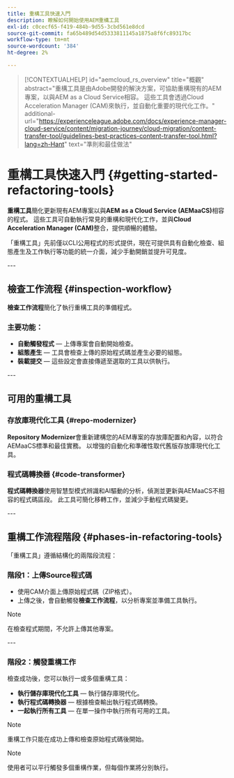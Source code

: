 ```yaml
---
title: 重構工具快速入門
description: 瞭解如何開始使用AEM重構工具
exl-id: c0cecf65-f419-484b-9d55-3cbd561e8dcd
source-git-commit: fa65b489d54d5333811145a1875a8f6fc89317bc
workflow-type: tm+mt
source-wordcount: '384'
ht-degree: 2%

---
```



>[!CONTEXTUALHELP]
>id="aemcloud_rs_overview"
>title="概觀"
>abstract="重構工具是由Adobe開發的解決方案，可協助重構現有的AEM專案，以與AEM as a Cloud Service相容。 這些工具會透過Cloud Acceleration Manager (CAM)來執行，並自動化重要的現代化工作。"
>additional-url="https://experienceleague.adobe.com/docs/experience-manager-cloud-service/content/migration-journey/cloud-migration/content-transfer-tool/guidelines-best-practices-content-transfer-tool.html?lang=zh-Hant" text="準則和最佳做法"

# 重構工具快速入門 {#getting-started-refactoring-tools}

**重構工具**&#x200B;簡化更新現有AEM專案以與&#x200B;**AEM as a Cloud Service (AEMaaCS)**&#x200B;相容的程式。 這些工具可自動執行常見的重構和現代化工作，並與&#x200B;**Cloud Acceleration Manager (CAM)**&#x200B;整合，提供順暢的體驗。

「重構工具」先前僅以CLI公用程式的形式提供，現在可提供具有自動化檢查、組態產生及工作執行等功能的統一介面，減少手動開銷並提升可見度。

&#x200B;---

## 檢查工作流程 {#inspection-workflow}

**檢查工作流程**&#x200B;簡化了執行重構工具的準備程式。

### 主要功能：

* **自動觸發程式** — 上傳專案會自動開始檢查。
* **組態產生** — 工具會檢查上傳的原始程式碼並產生必要的組態。
* **裝載提交** — 這些設定會直接傳遞至選取的工具以供執行。

&#x200B;---

## 可用的重構工具

### 存放庫現代化工具 {#repo-modernizer}

**Repository Modernizer**&#x200B;會重新建構您的AEM專案的存放庫配置和內容，以符合AEMaaCS標準和最佳實務。 以增強的自動化和準確性取代舊版存放庫現代化工具。

### 程式碼轉換器 {#code-transformer}

**程式碼轉換器**&#x200B;使用智慧型模式辨識和AI驅動的分析，偵測並更新與AEMaaCS不相容的程式碼區段。 此工具可簡化移轉工作，並減少手動程式碼變更。

&#x200B;---

## 重構工作流程階段 {#phases-in-refactoring-tools}

「重構工具」遵循結構化的兩階段流程：

### 階段1：上傳Source程式碼

* 使用CAM介面上傳原始程式碼（ZIP格式）。
* 上傳之後，會自動觸發&#x200B;**檢查工作流程**，以分析專案並準備工具執行。

>[!NOTE]
>在檢查程式期間，不允許上傳其他專案。

&#x200B;---

### 階段2：觸發重構工作

檢查成功後，您可以執行一或多個重構工具：

* **執行儲存庫現代化工具** — 執行儲存庫現代化。
* **執行程式碼轉換器** — 根據檢查輸出執行程式碼轉換。
* **一起執行所有工具** — 在單一操作中執行所有可用的工具。

>[!NOTE]
>重構工作只能在成功上傳和檢查原始程式碼後開始。

>[!NOTE]
>使用者可以平行觸發多個重構作業，但每個作業將分別執行。
